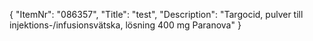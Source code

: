 {
  "ItemNr": "086357",
  "Title": "test",
  "Description": "Targocid, pulver till injektions-/infusionsvätska, lösning 400 mg Paranova"
}